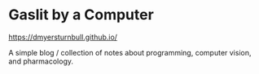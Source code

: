 # Gaslit by a Computer

https://dmyersturnbull.github.io/

A simple blog / collection of notes about programming, computer vision, and pharmacology.
